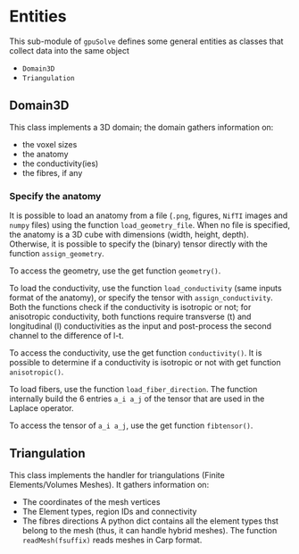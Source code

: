 # Entities

This sub-module of `gpuSolve` defines some general entities as classes that collect data into the same object

* `Domain3D`
* `Triangulation`

## Domain3D

This class implements a 3D domain; the domain gathers information on:
* the voxel sizes
* the anatomy
* the conductivity(ies)
* the fibres, if any

### Specify the anatomy

It is possible to load an anatomy from a file (`.png`, figures, `NifTI` images and `numpy` files) using the function `load_geometry_file`. When no file is specified, the anatomy is a 3D cube with dimensions (width, height, depth).
Otherwise, it is possible to specify the (binary) tensor directly with the function `assign_geometry`. 

To access the geometry, use the get function `geometry()`.


To load the conductivity, use the function `load_conductivity` (same inputs format of the anatomy), or specify the tensor with `assign_conductivity`. Both the functions check if the conductivity is isotropic or not; for anisotropic conductivity, both functions require transverse (t) and longitudinal (l) conductivities as the input and post-process the second channel to the difference of l-t.

To access the conductivity, use the get function `conductivity()`.
It is possible to determine if a conductivity is isotropic or not with get function `anisotropic()`.


To load fibers, use the function `load_fiber_direction`. The function internally build the 6 entries `a_i a_j` of the tensor that are used in the Laplace operator.

To access the tensor of `a_i a_j`, use the get function `fibtensor()`.

## Triangulation
This class implements the handler for triangulations (Finite Elements/Volumes Meshes). It gathers information on:
* The coordinates of the mesh vertices
* The Element types, region IDs and connectivity
* The fibres directions
A python dict contains all the element types thst belong to the mesh (thus, it can handle hybrid meshes).
The function `readMesh(fsuffix)` reads meshes in Carp format.



